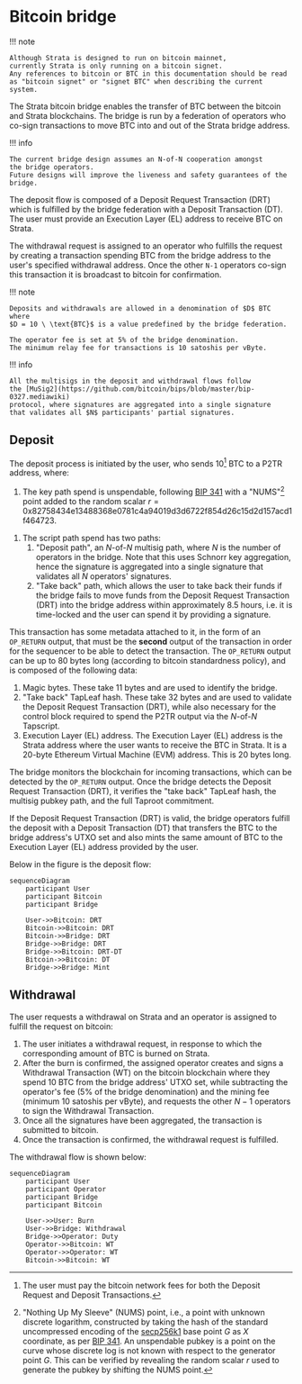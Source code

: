 # Bitcoin bridge

!!! note

    Although Strata is designed to run on bitcoin mainnet,
    currently Strata is only running on a bitcoin signet.
    Any references to bitcoin or BTC in this documentation should be read
    as "bitcoin signet" or "signet BTC" when describing the current system.

The Strata bitcoin bridge enables the transfer of BTC between the bitcoin
and Strata blockchains.
The bridge is run by a federation of operators who
co-sign transactions to move BTC into and out of the Strata bridge address.

!!! info

    The current bridge design assumes an N-of-N cooperation amongst
    the bridge operators.
    Future designs will improve the liveness and safety guarantees of the bridge.

The deposit flow is composed of a Deposit Request Transaction (DRT)
which is fulfilled by the bridge federation with a Deposit Transaction (DT).
The user must provide an Execution Layer (EL) address to receive BTC on Strata.

The withdrawal request is assigned to an operator who fulfills the request
by creating a transaction spending BTC from the bridge address to the user's
specified withdrawal address. Once the other `N-1` operators co-sign this transaction
it is broadcast to bitcoin for confirmation.

!!! note

    Deposits and withdrawals are allowed in a denomination of $D$ BTC where
    $D = 10 \ \text{BTC}$ is a value predefined by the bridge federation.

    The operator fee is set at 5% of the bridge denomination.
    The minimum relay fee for transactions is 10 satoshis per vByte.

!!! info

    All the multisigs in the deposit and withdrawal flows follow
    the [MuSig2](https://github.com/bitcoin/bips/blob/master/bip-0327.mediawiki)
    protocol, where signatures are aggregated into a single signature
    that validates all $N$ participants' partial signatures.

## Deposit

The deposit process is initiated by the user,
who sends 10[^fees] BTC to a P2TR address, where:

[^fees]:
    The user must pay the bitcoin network fees for both
    the Deposit Request and Deposit Transactions.

1. The key path spend is unspendable, following
   [BIP 341](https://github.com/bitcoin/bips/blob/master/bip-0341.mediawiki#constructing-and-spending-taproot-outputs)
   with a "NUMS"[^nums] point added to the random scalar
   $r = \text{0x82758434e13488368e0781c4a94019d3d6722f854d26c15d2d157acd1f464723}$.

[^nums]:
    "Nothing Up My Sleeve" (NUMS) point,
    i.e., a point with unknown discrete logarithm,
    constructed by taking the hash of the standard uncompressed encoding of
    the [secp256k1](https://www.secg.org/sec2-v2.pdf) base point $G$ as $X$ coordinate,
    as per [BIP 341](https://github.com/bitcoin/bips/blob/master/bip-0341.mediawiki#constructing-and-spending-taproot-outputs).
    An unspendable pubkey is a point on the curve whose discrete log
    is not known with respect to the generator point $G$.
    This can be verified by revealing the random scalar $r$
    used to generate the pubkey by shifting the NUMS point.

1. The script path spend has two paths:
   1. "Deposit path", an $N$-of-$N$ multisig path,
      where $N$ is the number of operators in the bridge.
      Note that this uses Schnorr key aggregation,
      hence the signature is aggregated into a single signature that
      validates all $N$ operators' signatures.
   1. "Take back" path,
      which allows the user to take back their funds if the bridge fails to
      move funds from the Deposit Request Transaction (DRT)
      into the bridge address within approximately 8.5 hours,
      i.e. it is time-locked and the user can spend it by providing a signature.

This transaction has some metadata attached to it, in the form of an `OP_RETURN`
output, that must be the **second** output of the transaction in order for the
sequencer to be able to detect the transaction.
The `OP_RETURN` output can be up to 80 bytes long
(according to bitcoin standardness policy),
and is composed of the following data:

1. Magic bytes.
   These take $11$ bytes and are used to identify the bridge.
1. "Take back" TapLeaf hash.
   These take $32$ bytes and are used to validate the
   Deposit Request Transaction (DRT),
   while also necessary for the control block required
   to spend the P2TR output via the $N$-of-$N$ Tapscript.
1. Execution Layer (EL) address.
   The Execution Layer (EL) address is the Strata address where
   the user wants to receive the BTC in Strata.
   It is a 20-byte Ethereum Virtual Machine (EVM) address.
   This is $20$ bytes long.

The bridge monitors the blockchain for incoming transactions,
which can be detected by the `OP_RETURN` output.
Once the bridge detects the Deposit Request Transaction (DRT),
it verifies the "take back" TapLeaf hash, the multisig pubkey path,
and the full Taproot commitment.

If the Deposit Request Transaction (DRT) is valid,
the bridge operators fulfill the deposit with a Deposit Transaction (DT)
that transfers the BTC to the bridge address's UTXO set
and also mints the same amount of BTC to
the Execution Layer (EL) address provided by the user.

Below in the figure is the deposit flow:

```mermaid
sequenceDiagram
    participant User
    participant Bitcoin
    participant Bridge

    User->>Bitcoin: DRT
    Bitcoin->>Bitcoin: DRT
    Bitcoin->>Bridge: DRT
    Bridge->>Bridge: DRT
    Bridge->>Bitcoin: DRT-DT
    Bitcoin->>Bitcoin: DT
    Bridge->>Bridge: Mint
```

## Withdrawal

The user requests a withdrawal on Strata and an operator is assigned to
fulfill the request on bitcoin:

1. The user initiates a withdrawal request, in response to which
   the corresponding amount of BTC is burned on Strata.
1. After the burn is confirmed, the assigned operator creates
   and signs a Withdrawal Transaction (WT) on the bitcoin blockchain
   where they spend 10 BTC from the bridge address' UTXO set,
   while subtracting the operator's fee (5% of the bridge denomination)
   and the mining fee (minimum 10 satoshis per vByte),
   and requests the other $N-1$ operators to sign
   the Withdrawal Transaction.
1. Once all the signatures have been aggregated, the transaction is submitted to
   bitcoin.
1. Once the transaction is confirmed,
   the withdrawal request is fulfilled.

The withdrawal flow is shown below:

```mermaid
sequenceDiagram
    participant User
    participant Operator
    participant Bridge
    participant Bitcoin

    User->>User: Burn
    User->>Bridge: Withdrawal
    Bridge->>Operator: Duty
    Operator->>Bitcoin: WT
    Operator->>Operator: WT
    Bitcoin->>Bitcoin: WT
```
